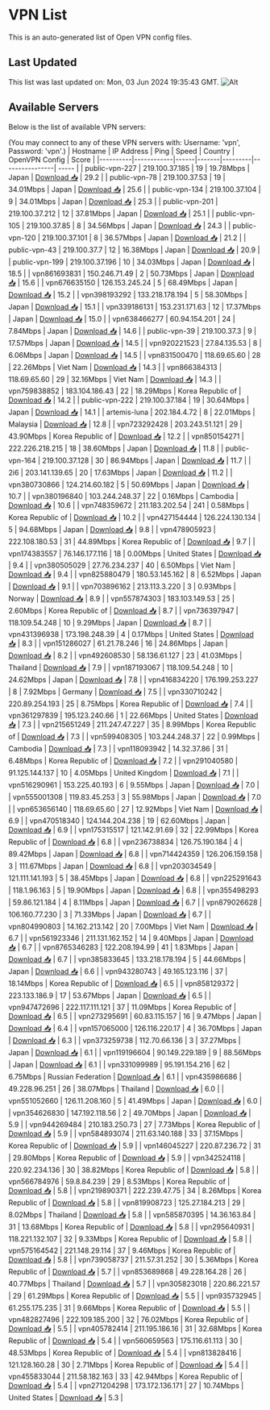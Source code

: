 # VPN List

This is an auto-generated list of Open VPN config files.

## Last Updated

This list was last updated on: Mon, 03 Jun 2024 19:35:43 GMT.
![Alt](https://repobeats.axiom.co/api/embed/186b98318ef1479477931607c1ad7d823f12451f.svg "Repobeats analytics image")

## Available Servers

Below is the list of available VPN servers:

(You may connect to any of these VPN servers with: Username: 'vpn', Password: 'vpn'.)
| Hostname | IP Address | Ping | Speed | Country | OpenVPN Config | Score |
|----------|------------|------|-------|---------|----------------| ----- |
| public-vpn-227 | 219.100.37.185 | 19 | 19.78Mbps | Japan | [Download 📥](./configs/server_0_JP.ovpn) | 29.2 |
| public-vpn-78 | 219.100.37.53 | 19 | 34.01Mbps | Japan | [Download 📥](./configs/server_1_JP.ovpn) | 25.6 |
| public-vpn-134 | 219.100.37.104 | 9 | 34.01Mbps | Japan | [Download 📥](./configs/server_2_JP.ovpn) | 25.3 |
| public-vpn-201 | 219.100.37.212 | 12 | 37.81Mbps | Japan | [Download 📥](./configs/server_3_JP.ovpn) | 25.1 |
| public-vpn-105 | 219.100.37.85 | 8 | 34.56Mbps | Japan | [Download 📥](./configs/server_4_JP.ovpn) | 24.3 |
| public-vpn-120 | 219.100.37.101 | 8 | 36.57Mbps | Japan | [Download 📥](./configs/server_5_JP.ovpn) | 21.2 |
| public-vpn-43 | 219.100.37.7 | 12 | 16.38Mbps | Japan | [Download 📥](./configs/server_6_JP.ovpn) | 20.9 |
| public-vpn-199 | 219.100.37.196 | 10 | 34.03Mbps | Japan | [Download 📥](./configs/server_7_JP.ovpn) | 18.5 |
| vpn861693831 | 150.246.71.49 | 2 | 50.73Mbps | Japan | [Download 📥](./configs/server_8_JP.ovpn) | 15.6 |
| vpn676635150 | 126.153.245.24 | 5 | 68.49Mbps | Japan | [Download 📥](./configs/server_9_JP.ovpn) | 15.2 |
| vpn398193292 | 133.218.178.194 | 5 | 58.30Mbps | Japan | [Download 📥](./configs/server_10_JP.ovpn) | 15.1 |
| vpn339186131 | 153.231.171.63 | 12 | 17.37Mbps | Japan | [Download 📥](./configs/server_11_JP.ovpn) | 15.0 |
| vpn638466277 | 60.94.154.201 | 24 | 7.84Mbps | Japan | [Download 📥](./configs/server_12_JP.ovpn) | 14.6 |
| public-vpn-39 | 219.100.37.3 | 9 | 17.57Mbps | Japan | [Download 📥](./configs/server_13_JP.ovpn) | 14.5 |
| vpn920221523 | 27.84.135.53 | 8 | 6.06Mbps | Japan | [Download 📥](./configs/server_14_JP.ovpn) | 14.5 |
| vpn831500470 | 118.69.65.60 | 28 | 22.26Mbps | Viet Nam | [Download 📥](./configs/server_15_VN.ovpn) | 14.3 |
| vpn866384313 | 118.69.65.60 | 29 | 32.16Mbps | Viet Nam | [Download 📥](./configs/server_16_VN.ovpn) | 14.3 |
| vpn759838852 | 183.104.186.43 | 22 | 18.29Mbps | Korea Republic of | [Download 📥](./configs/server_17_KR.ovpn) | 14.2 |
| public-vpn-222 | 219.100.37.184 | 19 | 30.64Mbps | Japan | [Download 📥](./configs/server_18_JP.ovpn) | 14.1 |
| artemis-luna | 202.184.4.72 | 8 | 22.01Mbps | Malaysia | [Download 📥](./configs/server_19_MY.ovpn) | 12.8 |
| vpn723292428 | 203.243.51.121 | 29 | 43.90Mbps | Korea Republic of | [Download 📥](./configs/server_20_KR.ovpn) | 12.2 |
| vpn850154271 | 222.226.218.215 | 18 | 38.60Mbps | Japan | [Download 📥](./configs/server_21_JP.ovpn) | 11.8 |
| public-vpn-164 | 219.100.37.128 | 30 | 86.94Mbps | Japan | [Download 📥](./configs/server_22_JP.ovpn) | 11.7 |
| 2i6 | 203.141.139.65 | 20 | 17.63Mbps | Japan | [Download 📥](./configs/server_23_JP.ovpn) | 11.2 |
| vpn380730866 | 124.214.60.182 | 5 | 50.69Mbps | Japan | [Download 📥](./configs/server_24_JP.ovpn) | 10.7 |
| vpn380196840 | 103.244.248.37 | 22 | 0.16Mbps | Cambodia | [Download 📥](./configs/server_25_KH.ovpn) | 10.6 |
| vpn748359672 | 211.183.202.54 | 241 | 0.58Mbps | Korea Republic of | [Download 📥](./configs/server_26_KR.ovpn) | 10.2 |
| vpn427154444 | 126.224.130.134 | 5 | 94.68Mbps | Japan | [Download 📥](./configs/server_27_JP.ovpn) | 9.8 |
| vpn478905923 | 222.108.180.53 | 31 | 44.89Mbps | Korea Republic of | [Download 📥](./configs/server_28_KR.ovpn) | 9.7 |
| vpn174383557 | 76.146.177.116 | 18 | 0.00Mbps | United States | [Download 📥](./configs/server_29_US.ovpn) | 9.4 |
| vpn380505029 | 27.76.234.237 | 40 | 6.50Mbps | Viet Nam | [Download 📥](./configs/server_30_VN.ovpn) | 9.4 |
| vpn825880479 | 180.53.145.162 | 8 | 6.52Mbps | Japan | [Download 📥](./configs/server_31_JP.ovpn) | 9.1 |
| vpn703896162 | 213.113.3.220 | 3 | 0.93Mbps | Norway | [Download 📥](./configs/server_32_NO.ovpn) | 8.9 |
| vpn557874303 | 183.103.149.53 | 25 | 2.60Mbps | Korea Republic of | [Download 📥](./configs/server_33_KR.ovpn) | 8.7 |
| vpn736397947 | 118.109.54.248 | 10 | 9.29Mbps | Japan | [Download 📥](./configs/server_34_JP.ovpn) | 8.7 |
| vpn431396938 | 173.198.248.39 | 4 | 0.17Mbps | United States | [Download 📥](./configs/server_35_US.ovpn) | 8.3 |
| vpn151286027 | 61.21.78.246 | 16 | 24.86Mbps | Japan | [Download 📥](./configs/server_36_JP.ovpn) | 8.2 |
| vpn492608530 | 58.136.61.127 | 23 | 41.03Mbps | Thailand | [Download 📥](./configs/server_37_TH.ovpn) | 7.9 |
| vpn187193067 | 118.109.54.248 | 10 | 24.62Mbps | Japan | [Download 📥](./configs/server_38_JP.ovpn) | 7.8 |
| vpn416834220 | 176.199.253.227 | 8 | 7.92Mbps | Germany | [Download 📥](./configs/server_39_DE.ovpn) | 7.5 |
| vpn330710242 | 220.89.254.193 | 25 | 8.75Mbps | Korea Republic of | [Download 📥](./configs/server_40_KR.ovpn) | 7.4 |
| vpn361297839 | 195.123.240.66 | 1 | 22.66Mbps | United States | [Download 📥](./configs/server_41_US.ovpn) | 7.3 |
| vpn215651249 | 211.247.47.227 | 35 | 8.99Mbps | Korea Republic of | [Download 📥](./configs/server_42_KR.ovpn) | 7.3 |
| vpn599408305 | 103.244.248.37 | 22 | 0.99Mbps | Cambodia | [Download 📥](./configs/server_43_KH.ovpn) | 7.3 |
| vpn118093942 | 14.32.37.86 | 31 | 6.48Mbps | Korea Republic of | [Download 📥](./configs/server_44_KR.ovpn) | 7.2 |
| vpn291040580 | 91.125.144.137 | 10 | 4.05Mbps | United Kingdom | [Download 📥](./configs/server_45_GB.ovpn) | 7.1 |
| vpn516290961 | 153.225.40.193 | 6 | 9.55Mbps | Japan | [Download 📥](./configs/server_46_JP.ovpn) | 7.0 |
| vpn555001308 | 119.83.45.253 | 3 | 55.98Mbps | Japan | [Download 📥](./configs/server_47_JP.ovpn) | 7.0 |
| vpn653656140 | 118.69.65.60 | 27 | 12.92Mbps | Viet Nam | [Download 📥](./configs/server_48_VN.ovpn) | 6.9 |
| vpn470518340 | 124.144.204.238 | 19 | 62.60Mbps | Japan | [Download 📥](./configs/server_49_JP.ovpn) | 6.9 |
| vpn175315517 | 121.142.91.69 | 32 | 22.99Mbps | Korea Republic of | [Download 📥](./configs/server_50_KR.ovpn) | 6.8 |
| vpn236738834 | 126.75.190.184 | 4 | 89.42Mbps | Japan | [Download 📥](./configs/server_51_JP.ovpn) | 6.8 |
| vpn714424359 | 126.206.159.158 | 3 | 111.67Mbps | Japan | [Download 📥](./configs/server_52_JP.ovpn) | 6.8 |
| vpn203034549 | 121.111.141.193 | 5 | 38.45Mbps | Japan | [Download 📥](./configs/server_53_JP.ovpn) | 6.8 |
| vpn225291643 | 118.1.96.163 | 5 | 19.90Mbps | Japan | [Download 📥](./configs/server_54_JP.ovpn) | 6.8 |
| vpn355498293 | 59.86.121.184 | 4 | 8.11Mbps | Japan | [Download 📥](./configs/server_55_JP.ovpn) | 6.7 |
| vpn879026628 | 106.160.77.230 | 3 | 71.33Mbps | Japan | [Download 📥](./configs/server_56_JP.ovpn) | 6.7 |
| vpn804990803 | 14.162.213.142 | 20 | 7.00Mbps | Viet Nam | [Download 📥](./configs/server_57_VN.ovpn) | 6.7 |
| vpn561923346 | 211.131.162.152 | 14 | 9.40Mbps | Japan | [Download 📥](./configs/server_58_JP.ovpn) | 6.7 |
| vpn8765346283 | 122.208.194.99 | 41 | 1.83Mbps | Japan | [Download 📥](./configs/server_59_JP.ovpn) | 6.7 |
| vpn385833645 | 133.218.178.194 | 5 | 44.66Mbps | Japan | [Download 📥](./configs/server_60_JP.ovpn) | 6.6 |
| vpn943280743 | 49.165.123.116 | 37 | 18.14Mbps | Korea Republic of | [Download 📥](./configs/server_61_KR.ovpn) | 6.5 |
| vpn858129372 | 223.133.186.9 | 17 | 53.67Mbps | Japan | [Download 📥](./configs/server_62_JP.ovpn) | 6.5 |
| vpn947472696 | 222.117.111.121 | 37 | 11.09Mbps | Korea Republic of | [Download 📥](./configs/server_63_KR.ovpn) | 6.5 |
| vpn273295691 | 60.83.115.157 | 16 | 9.47Mbps | Japan | [Download 📥](./configs/server_64_JP.ovpn) | 6.4 |
| vpn157065000 | 126.116.220.17 | 4 | 36.70Mbps | Japan | [Download 📥](./configs/server_65_JP.ovpn) | 6.3 |
| vpn373259738 | 112.70.66.136 | 3 | 37.27Mbps | Japan | [Download 📥](./configs/server_66_JP.ovpn) | 6.1 |
| vpn119196604 | 90.149.229.189 | 9 | 88.56Mbps | Japan | [Download 📥](./configs/server_67_JP.ovpn) | 6.1 |
| vpn331099989 | 95.191.154.216 | 62 | 6.75Mbps | Russian Federation | [Download 📥](./configs/server_68_RU.ovpn) | 6.1 |
| vpn435986686 | 49.228.96.251 | 26 | 38.07Mbps | Thailand | [Download 📥](./configs/server_69_TH.ovpn) | 6.0 |
| vpn551052660 | 126.11.208.160 | 5 | 41.49Mbps | Japan | [Download 📥](./configs/server_70_JP.ovpn) | 6.0 |
| vpn354626830 | 147.192.118.56 | 2 | 49.70Mbps | Japan | [Download 📥](./configs/server_71_JP.ovpn) | 5.9 |
| vpn944269484 | 210.183.250.73 | 27 | 7.73Mbps | Korea Republic of | [Download 📥](./configs/server_72_KR.ovpn) | 5.9 |
| vpn584893074 | 211.63.140.188 | 33 | 37.15Mbps | Korea Republic of | [Download 📥](./configs/server_73_KR.ovpn) | 5.9 |
| vpn146045227 | 220.87.236.72 | 31 | 29.80Mbps | Korea Republic of | [Download 📥](./configs/server_74_KR.ovpn) | 5.9 |
| vpn342524118 | 220.92.234.136 | 30 | 38.82Mbps | Korea Republic of | [Download 📥](./configs/server_75_KR.ovpn) | 5.8 |
| vpn566784976 | 59.8.84.239 | 29 | 8.53Mbps | Korea Republic of | [Download 📥](./configs/server_76_KR.ovpn) | 5.8 |
| vpn219890371 | 222.239.47.75 | 34 | 8.26Mbps | Korea Republic of | [Download 📥](./configs/server_77_KR.ovpn) | 5.8 |
| vpn819908723 | 125.27.184.213 | 29 | 8.02Mbps | Thailand | [Download 📥](./configs/server_78_TH.ovpn) | 5.8 |
| vpn585870395 | 14.36.163.84 | 31 | 13.68Mbps | Korea Republic of | [Download 📥](./configs/server_79_KR.ovpn) | 5.8 |
| vpn295640931 | 118.221.132.107 | 32 | 9.33Mbps | Korea Republic of | [Download 📥](./configs/server_80_KR.ovpn) | 5.8 |
| vpn575164542 | 221.148.29.114 | 37 | 9.46Mbps | Korea Republic of | [Download 📥](./configs/server_81_KR.ovpn) | 5.8 |
| vpn739058737 | 211.57.31.252 | 30 | 5.36Mbps | Korea Republic of | [Download 📥](./configs/server_82_KR.ovpn) | 5.7 |
| vpn853689868 | 49.228.164.28 | 26 | 40.77Mbps | Thailand | [Download 📥](./configs/server_83_TH.ovpn) | 5.7 |
| vpn305823018 | 220.86.221.57 | 29 | 61.29Mbps | Korea Republic of | [Download 📥](./configs/server_84_KR.ovpn) | 5.5 |
| vpn935732945 | 61.255.175.235 | 31 | 9.66Mbps | Korea Republic of | [Download 📥](./configs/server_85_KR.ovpn) | 5.5 |
| vpn482827496 | 222.109.185.200 | 32 | 76.02Mbps | Korea Republic of | [Download 📥](./configs/server_86_KR.ovpn) | 5.5 |
| vpn405782414 | 211.195.186.16 | 31 | 32.68Mbps | Korea Republic of | [Download 📥](./configs/server_87_KR.ovpn) | 5.4 |
| vpn560659563 | 175.116.61.113 | 30 | 48.53Mbps | Korea Republic of | [Download 📥](./configs/server_88_KR.ovpn) | 5.4 |
| vpn813828416 | 121.128.160.28 | 30 | 2.71Mbps | Korea Republic of | [Download 📥](./configs/server_89_KR.ovpn) | 5.4 |
| vpn455833044 | 211.58.182.163 | 33 | 42.94Mbps | Korea Republic of | [Download 📥](./configs/server_90_KR.ovpn) | 5.4 |
| vpn271204298 | 173.172.136.171 | 27 | 10.74Mbps | United States | [Download 📥](./configs/server_91_US.ovpn) | 5.3 |
